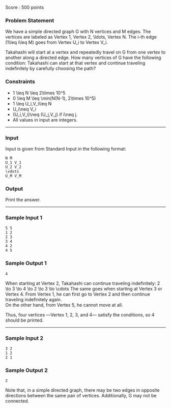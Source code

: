 Score : 500 points

### Problem Statement

We have a simple directed graph G with N vertices and M edges. The vertices are labeled as Vertex 1, Vertex 2, \ldots, Vertex N.
The i-th edge (1\leq i\leq M) goes from Vertex U\_i to Vertex V\_i.

Takahashi will start at a vertex and repeatedly travel on G from one vertex to another along a directed edge.
How many vertices of G have the following condition: Takahashi can start at that vertex and continue traveling indefinitely by carefully choosing the path?

### Constraints

* 1 \leq N \leq 2\times 10^5
* 0 \leq M \leq \min(N(N-1), 2\times 10^5)
* 1 \leq U\_i,V\_i\leq N
* U\_i\neq V\_i
* (U\_i,V\_i)\neq (U\_j,V\_j) if i\neq j.
* All values in input are integers.

---

### Input

Input is given from Standard Input in the following format:

```
N M
U_1 V_1
U_2 V_2
\vdots
U_M V_M
```

### Output

Print the answer.

---

### Sample Input 1

```
5 5
1 2
2 3
3 4
4 2
4 5
```

### Sample Output 1

```
4
```

When starting at Vertex 2, Takahashi can continue traveling indefinitely: 2 \to 3 \to 4 \to 2 \to 3 \to \cdots
The same goes when starting at Vertex 3 or Vertex 4.
From Vertex 1, he can first go to Vertex 2 and then continue traveling indefinitely again.  
On the other hand, from Vertex 5, he cannot move at all.

Thus, four vertices ―Vertex 1, 2, 3, and 4― satisfy the conditions, so 4 should be printed.

---

### Sample Input 2

```
3 2
1 2
2 1
```

### Sample Output 2

```
2
```

Note that, in a simple directed graph, there may be two edges in opposite directions between the same pair of vertices.
Additionally, G may not be connected.